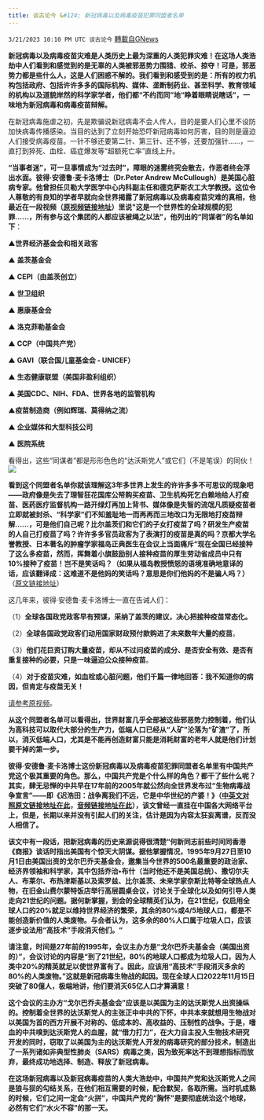 ```yaml
---
title: 谈古论今 &#124; 新冠病毒以及病毒疫苗犯罪同盟者名单
---
```

`3/21/2023 10:10 PM UTC 谈古论今` [轉載自GNews](https://gnews.org/articles/1034140)

**新冠病毒以及病毒疫苗灾难是人类历史上最为深重的人类犯罪灾难！在这场人类浩劫中人们看到和感觉到的是无辜的人类被邪恶势力围猎、绞杀、掠夺！可是，邪恶势力都是些什么人，这是人们困惑不解的。我们看到和感受到的是：所有的权力机构包括政府、包括许许多多的国际机构、媒体、垄断制药业、甚至科学、教育领域的机构以及道貌岸然的科学家学者，他们都“不约而同”地“睁着眼睛说瞎话”，一味地为新冠病毒和病毒疫苗辩解。**

在新冠病毒施虐之初，先是欺骗说新冠病毒不会人传人，目的是要人们心里不设防加快病毒传播感染。当目的达到了立刻开始恐吓新冠病毒如何厉害，目的则是逼迫人们接受病毒疫苗。一针不够还要第二针、第三针、还不够，还要加强针……，一直打到猝死、血栓、癌症爆发等“超额死亡率”直线上升。

**“当事者迷”，可一旦事情成为“过去时”，障眼的迷雾终究会散去，作恶者终会浮出水面。彼得·安德鲁·麦卡洛博士（Dr.Peter Andrew McCullough）是美国心脏病专家。他曾担任贝勒大学医学中心内科副主任和德克萨斯农工大学教授。这位令人尊敬的有良知的学者早就向全世界揭露了新冠病毒以及病毒疫苗灾难的真相，他最近在一段视频（[原视频链接地址](https://gettr.com/post/p2c4huq1506)）里说"这是一个世界性的全球规模的犯罪......，所有参与这个集团的人都应该被绳之以法"，他列出的“同谋者”的名单如下**：

▲**世界经济基金会和相关政客**

▲ **盖茨基金会**

▲ **CEPI（由盖茨创立）**

▲ **世卫组织**

▲ **惠康基金会**

▲ **洛克菲勒基金会**

▲ **CCP（中国共产党）**

▲ **GAVI（联合国儿童基金会 - UNICEF）**

▲ **生态健康联盟（美国非盈利组织）**

▲ **美国CDC、NIH、FDA、世界各地的监管机构**

▲**疫苗制造商（例如辉瑞、莫得纳之流）**

▲ **企业媒体和大型科技公司**

▲ **医院系统**

看得出，这些“同谋者”都是形形色色的“达沃斯党人”或它们（不是笔误）的同伙！
![](https://i.imgur.com/42xFdqb.png)

**看到这个同盟者名单你就该理解这3年多世界上发生的许许多多不可思议的现象吧——政府像是失去了理智狂花国库公帑购买疫苗、卫生机构死乞白赖地给人打疫苗、医药医疗监督机构一路开绿灯再加上背书、媒体像是失智的流氓凡质疑疫苗者立即就被封杀、“科学家”们不知羞耻地一而再再而三地改口为无限地打疫苗辩解……，可是他们自己呢？比尔盖茨们和它们的子女打疫苗了吗？研发生产疫苗的人自己打疫苗了吗？许许多多官员政客为了表演打的疫苗是真的吗？京都大学名誉教授、日本著名的肿瘤学家福岛正典医生在会议上当面痛斥“现在全国已经接种了这么多疫苗，然而，挥舞着小旗鼓励别人接种疫苗的厚生劳动省成员中只有10%接种了疫苗！岂不是笑话吗？（如果从福岛教授愤怒的语境准确地意译的话，应该翻译成：这难道不是他妈的笑话吗？意思是你们他妈的不是骗人吗？）**（[原文链接地址](https://www.redvoicemedia.com/2022/12/japanese-professor-upends-ministry-of-health-disband-vax-committee-investigate-all-injuries/ref/8/)）

这几年来，彼得·安德鲁·麦卡洛博士一直在告诫人们：

（1）**全球各国政党政客早有预谋，采纳了盖茨的建议，决心把接种疫苗常态化。**

（2）**全球各国政党政客们动用国家财政预付款购进了未来数年大量的疫苗**。

（3）**他们花巨资订购大量疫苗，却从不过问疫苗的成分、是否安全有效、是否有重复接种的必要，只是一味逼迫公众接种疫苗**。

（4）**对于疫苗灾难，如血栓或心脏问题，他们千篇一律地回答：我不知道你的病因，但肯定与疫苗无关！**

[请参考原视频](https://gettr.com/post/p1drthr0cd1)。

**从这个同盟者名单可以看得出，世界财富几乎全部被这些邪恶势力控制着，他们认为高科技可以取代大部分的生产力，低端人口已经从“人矿”沦落为“矿渣”了，所以，消灭低端人口，尤其是不能再创造财富只能是消耗财富的老年人就是他们计划要干掉的第一步。**

**彼得·安德鲁·麦卡洛博士这份新冠病毒以及病毒疫苗犯罪同盟者名单里有中国共产党这个极其重要的角色。那么，中国共产党是个什么样的角色？都干了些什么呢？其实，肆无忌惮的中共早在17年前的2005年就公然向全世界发布过“生物病毒战争宣言”——即《迟浩田：战争离我们不远，它是中华世纪的产婆！》（[中英文对照原文链接地址在此](https://gnews.org/articles/162619)，[音频链接地址在此](https://gnews.org/zh-hans/1100055/)），该文曾经一直挂在中国各大网络平台上，但是，长期以来并没有引起人们的关注，估计是因为内容太狂妄离谱，反而没人相信了。**

**该文中有一段话，把新冠病毒的历史来源说得很清楚“何新同志前些时间同香港《商报》谈话时指出美国有个惊天大阴谋。据他掌握情况，1995年9月27日至10 月1日由美国出资的戈尔巴乔夫基金会，邀集当今世界的500名最重要的政治家、经济界领袖和科学家，其中包括乔治•布什（当时他还不是美国总统）、撒切尔夫人、布莱尔、布热津斯基以及索罗兹、比尔盖茨、未来学家奈斯比特等全球热点人物，在旧金山费尔蒙特饭店举行高层圆桌会议，讨论关于全球化以及如何引导人类走向21世纪的问题。据何新掌握，到会的全球精英们认为，在21世纪，仅启用全球人口的20%就足以维持世界经济的繁荣，其余的80%或4/5地球人口，都是不能创造新价值的人类废物。与会者认为，这多余的80%人口属于垃圾人口，应该逐步设法用“高技术”手段消灭他们。“**

**请注意，时间是27年前的1995年，会议主办方是“戈尔巴乔夫基金会（美国出资的）”，会议讨论的内容是“到了21世纪，80%的地球人口都成为垃圾人口，因为人类中20%的精英就足以使世界富有了。因此，应该用“高技术”手段消灭多余的80%的人类废物。”这就是新冠病毒生物战的起因。现在全球人口2022年11月15日突破了80億人，极端地讲，他们要消灭65亿人口才算满意！**

**这个会议的主办方“戈尔巴乔夫基金会”应该是以美国为主的达沃斯党人出资操纵的。控制着全世界的达沃斯党人的主张正中中共的下怀，中共本来就想用生物战对以美国为首的西方开展不对称的、低成本的、高收益的、压制性的战争。于是，嗜血的中共嗅到达沃斯党人的血腥，就“借力打力”，在大力自主投入生物技术研究开发的同时，窃取了以美国为主的达沃斯党人开发的病毒研究的部分技术，制造出了一系列诸如非典型性肺炎（SARS）病毒之类，因为致死率达不到理想指标而放弃，最终成功地选择、制造、释放了新冠病毒。**

**在这场新冠病毒以及新冠病毒疫苗的人类大浩劫中，中国共产党和达沃斯党人之间是狼与狈的勾结关系，在他们相互需要的时候，配合默契，各取所需。当时机成熟的时候，它们之间一定会“火拼”，中国共产党的“胸怀”是要彻底统治这个地球，必然有它们“水火不容”的那一天。**
